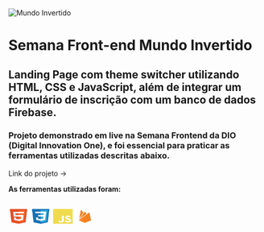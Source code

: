 <img align="center" alt="Mundo Invertido" src="https://i.postimg.cc/7hRG7qmZ/mundo-invertido.png">

## <h1>Semana Front-end Mundo Invertido</h1>
<h2>Landing Page com theme switcher utilizando HTML, CSS e JavaScript, além de integrar  um formulário de inscrição com um banco de dados Firebase.</h2>
<h3>Projeto demonstrado em live na Semana Frontend da DIO (Digital Innovation One), e foi essencial para praticar as ferramentas utilizadas descritas abaixo.</h3>
Link do projeto -> 

<b>As ferramentas utilizadas foram:</b>
<div style="display: inline_block"><br>
  <img align="center" alt="Davi-HTML" height="30" width="40" src="https://raw.githubusercontent.com/devicons/devicon/master/icons/html5/html5-original.svg">
  <img align="center" alt="Davi-CSS" height="30" width="40" src="https://raw.githubusercontent.com/devicons/devicon/master/icons/css3/css3-original.svg">
  <img align="center" alt="Davi-Js" height="30" width="40" src="https://raw.githubusercontent.com/devicons/devicon/master/icons/javascript/javascript-plain.svg">
  <img align="center" alt=Davi-Firebase height="30" width="40" src="https://raw.githubusercontent.com/devicons/devicon/master/icons/firebase/firebase-plain.svg">
</div>
